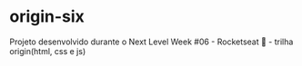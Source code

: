 # origin-six
Projeto desenvolvido durante o Next Level Week #06 - Rocketseat 🚀 - trilha origin(html, css e js)
